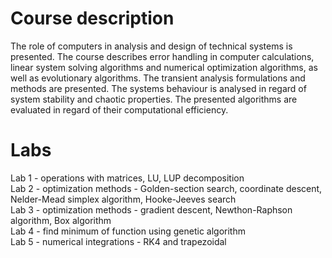 # Course description
The role of computers in analysis and design of technical systems is presented. The course describes error handling in computer calculations, linear system solving algorithms and numerical optimization algorithms, as well as evolutionary algorithms. The transient analysis formulations and methods are presented. The systems behaviour is analysed in regard of system stability and chaotic properties. The presented algorithms are evaluated in regard of their computational efficiency.

# Labs
Lab 1 - operations with matrices, LU, LUP decomposition  
Lab 2 - optimization methods - Golden-section search, coordinate descent, Nelder-Mead simplex algorithm, Hooke-Jeeves search  
Lab 3 - optimization methods - gradient descent, Newthon-Raphson algorithm, Box algorithm  
Lab 4 - find minimum of function using genetic algorithm  
Lab 5 - numerical integrations - RK4 and trapezoidal  